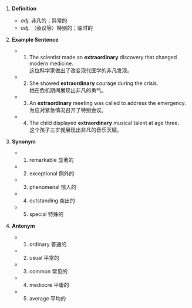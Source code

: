 1. **Definition**  
	- *adj.* 非凡的；异常的  
	- *adj.* （会议等）特别的；临时的  

2. **Example Sentence**  
	- 1. The scientist made an **extraordinary** discovery that changed modern medicine.  
			这位科学家做出了改变现代医学的非凡发现。  
	- 2. She showed **extraordinary** courage during the crisis.  
			她在危机期间展现出非凡的勇气。  
	- 3. An **extraordinary** meeting was called to address the emergency.  
			为应对紧急情况召开了特别会议。  
	- 4. The child displayed **extraordinary** musical talent at age three.  
			这个孩子三岁就展现出非凡的音乐天赋。  

3. **Synonym**  
	- 1. remarkable 显著的  
	- 2. exceptional 例外的  
	- 3. phenomenal 惊人的  
	- 4. outstanding 突出的  
	- 5. special 特殊的  

4. **Antonym**  
	- 1. ordinary 普通的  
	- 2. usual 平常的  
	- 3. common 常见的  
	- 4. mediocre 平庸的  
	- 5. average 平均的  